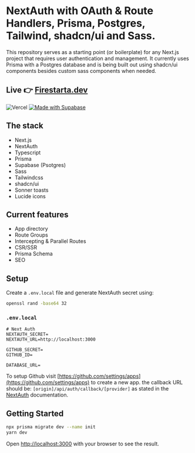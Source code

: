 # NextAuth with OAuth & Route Handlers, Prisma, Postgres, Tailwind, shadcn/ui and Sass.
This repository serves as a starting point (or boilerplate) for any Next.js project that requires user authentication and management. It currently uses Prisma with a Postgres database and is being built out using shadcn/ui components besides custom sass components when needed.

## Live :point_right: [Firestarta.dev](https://firestarta.dev)

![Vercel](https://vercelbadge.vercel.app/api/uixmat/firestarta)
[![Made with Supabase](https://supabase.com/badge-made-with-supabase-dark.svg)](https://supabase.com)

## The stack
- Next.js
- NextAuth
- Typescript
- Prisma
- Supabase (Psotgres)
- Sass
- Tailwindcss
- shadcn/ui
- Sonner toasts
- Lucide icons

## Current features
- App directory
- Route Groups
- Intercepting & Parallel Routes
- CSR/SSR
- Prisma Schema
- SEO

## Setup
Create a `.env.local` file and generate NextAuth secret using:

```bash
openssl rand -base64 32
```

### `.env.local` 
```
# Next Auth
NEXTAUTH_SECRET=
NEXTAUTH_URL=http://localhost:3000

GITHUB_SECRET=
GITHUB_ID=

DATABASE_URL=
```

To setup Github visit [https://github.com/settings/apps](https://github.com/settings/apps) to create a new app. the callback URL should be: `[origin]/api/auth/callback/[provider]` as stated in the [NextAuth](https://next-auth.js.org/configuration/providers/oauth) documentation.

## Getting Started
```bash
npx prisma migrate dev --name init
yarn dev
```

Open [http://localhost:3000](http://localhost:3000) with your browser to see the result.
